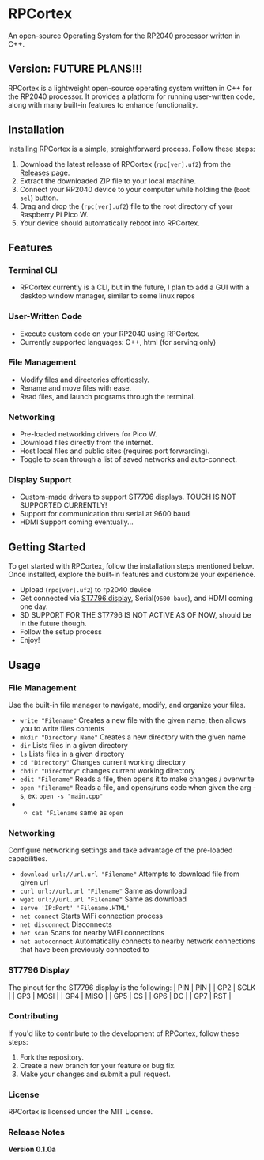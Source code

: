 # RPCortex
An open-source Operating System for the RP2040 processor written in C++.

## Version: FUTURE PLANS!!!

RPCortex is a lightweight open-source operating system written in C++ for the RP2040 processor. It provides a platform for running user-written code, along with many built-in features to enhance functionality.

## Installation

Installing RPCortex is a simple, straightforward process. Follow these steps:

1. Download the latest release of RPCortex (`rpc[ver].uf2`) from the [Releases](https://github.com/DaSh1101/RPCortex/releases) page.
2. Extract the downloaded ZIP file to your local machine.
3. Connect your RP2040 device to your computer while holding the (`boot sel`) button.
4. Drag and drop the (`rpc[ver].uf2`) file to the root directory of your Raspberry Pi Pico W.
5. Your device should automatically reboot into RPCortex.

## Features

### Terminal CLI
- RPCortex currently is a CLI, but in the future, I plan to add a GUI with a desktop window manager, similar to some linux repos
 
### User-Written Code
- Execute custom code on your RP2040 using RPCortex.
- Currently supported languages: C++, html (for serving only)
  
### File Management
- Modify files and directories effortlessly.
- Rename and move files with ease.
- Read files, and launch programs through the terminal.
  
### Networking
- Pre-loaded networking drivers for Pico W.
- Download files directly from the internet.
- Host local files and public sites (requires port forwarding).
- Toggle to scan through a list of saved networks and auto-connect.

### Display Support
- Custom-made drivers to support ST7796 displays. TOUCH IS NOT SUPPORTED CURRENTLY!
- Support for communication thru serial at 9600 baud
- HDMI Support coming eventually...

## Getting Started

To get started with RPCortex, follow the installation steps mentioned below. Once installed, explore the built-in features and customize your experience.
- Upload (`rpc[ver].uf2`) to rp2040 device
- Get connected via [ST7796 display]([https://github.com/DaSh1101/RPCortex/?](http://www.lcdwiki.com/3.5inch_IPS_SPI_Module_ST7796)), Serial(`9600 baud`), and HDMI coming one day.
- SD SUPPORT FOR THE ST7796 IS NOT ACTIVE AS OF NOW, should be in the future though.
- Follow the setup process
- Enjoy!

## Usage

### File Management
Use the built-in file manager to navigate, modify, and organize your files.

- `write "Filename"` Creates a new file with the given name, then allows you to write files contents
- `mkdir "Directory Name"` Creates a new directory with the given name
- `dir` Lists files in a given directory
- `ls` Lists files in a given directory
- `cd "Directory"` Changes current working directory
- `chdir "Directory"` changes current working directory
- `edit "Filename"` Reads a file, then opens it to make changes / overwrite
- `open "Filename"` Reads a file, and opens/runs code when given the arg -s, ex: `open -s "main.cpp"`
- - `cat "Filename` same as `open`

### Networking
Configure networking settings and take advantage of the pre-loaded capabilities.

- `download url://url.url "Filename"` Attempts to download file from given url
- `curl url://url.url "Filename"` Same as download
- `wget url://url.url "Filename"` Same as download
- `serve 'IP:Port' 'Filename.HTML'`
- `net connect` Starts WiFi connection process
- `net disconnect` Disconnects
- `net scan` Scans for nearby WiFi connections
- `net autoconnect` Automatically connects to nearby network connections that have been previously connected to

### ST7796 Display
The pinout for the ST7796 display is the following:
| PIN | PIN  |
| GP2 | SCLK |
| GP3 | MOSI |
| GP4 | MISO |
| GP5 | CS   |
| GP6 | DC   |
| GP7 | RST  |

### Contributing
If you'd like to contribute to the development of RPCortex, follow these steps:

1. Fork the repository.
2. Create a new branch for your feature or bug fix.
3. Make your changes and submit a pull request.

### License
RPCortex is licensed under the MIT License.

### Release Notes
**Version 0.1.0a**

